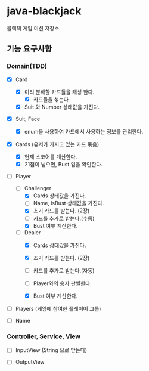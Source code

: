 # java-blackjack
블랙잭 게임 미션 저장소

## 기능 요구사항
### Domain(TDD)
- [x] Card
  - [x] 미리 분배할 카드들을 캐싱 한다.
      - [x] 카드들을 섞는다.
  - [x] Suit 와 Number 상태값을 가진다.
  
- [x] Suit, Face
  - [x] enum을 사용하여 카드에서 사용하는 정보를 관리한다. 

- [x] Cards (유저가 가지고 있는 카드 묶음)
  - [x] 현재 스코어를 계산한다.
  - [x] 21점이 넘으면, Bust 임을 확인한다.
  
- [ ] Player
  - [ ] Challenger
    - [x] Cards 상태값을 가진다.
    - [ ] Name, isBust 상태값을 가진다.
    - [x] 초기 카드를 받는다. (2장)
    - [ ] 카드를 추가로 받는다.(수동) 
    - [x] Bust 여부 계산한다.
  - [ ] Dealer
    - [x] Cards 상태값을 가진다.
    - [x] 초기 카드를 받는다. (2장)
    - [ ] 카드를 추가로 받는다.(자동)
    - [ ] Player와의 승자 판별한다.
    - [x] Bust 여부 계산한다.


- [ ] Players (게임에 참여한 플레이어 그룹)

- [ ] Name

### Controller, Service, View
- [ ] InputView (String 으로 받는다)
- [ ] OutputView
  